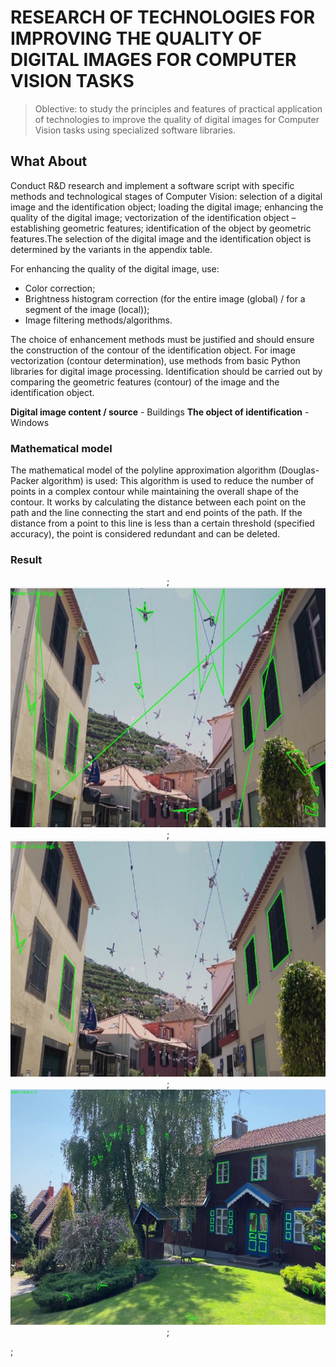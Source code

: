 # RESEARCH OF TECHNOLOGIES FOR IMPROVING THE QUALITY OF DIGITAL IMAGES FOR COMPUTER VISION TASKS

> Oblective:
> to study the principles and features of practical application of technologies
> to improve the quality of digital images for Computer Vision tasks using
> specialized software libraries.

## What About

Conduct R&D research and implement a software script with specific methods and technological stages of Computer Vision: selection of a digital image and the identification object; loading the digital image; enhancing the quality of the digital image; vectorization of the identification object – establishing geometric features; identification of the object by geometric features.The selection of the digital image and the identification object is determined by the variants in the appendix table.

For enhancing the quality of the digital image, use:

- Color correction;
- Brightness histogram correction (for the entire image (global) / for a segment of the image (local));
- Image filtering methods/algorithms.

The choice of enhancement methods must be justified and should ensure the construction of the contour of the identification object.
For image vectorization (contour determination), use methods from basic Python libraries for digital image processing.
Identification should be carried out by comparing the geometric features (contour) of the image and the identification object.

**Digital image content / source** - Buildings
**The object of identification** - Windows

### Mathematical model

The mathematical model of the polyline approximation algorithm (Douglas-Packer algorithm) is used:
This algorithm is used to reduce the number of points in a complex contour while maintaining the overall shape of the contour. It works by calculating the distance between each point on the path and the line connecting the start and end points of the path. If the distance from a point to this line is less than a certain threshold (specified accuracy), the point is considered redundant and can be deleted.

### Result

<p align="center">;
  <img src="./img/img1.jpg" alt="Image 1"/>;
  <img src="./img/img2.jpg" alt="Image 2"/>;
  <img src="./img/img3.jpg" alt="Image 3"/>;
</p>;
